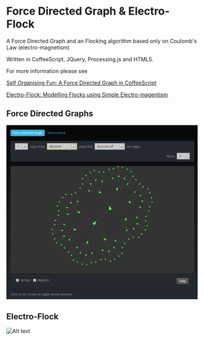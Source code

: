 Force Directed Graph & Electro-Flock
====================================

A Force Directed Graph and an Flocking algorithm based only on Coulomb's Law (electro-magnetism)

Written in CoffeeScript, JQuery, Processing.js and HTML5.

For more information please see 

[Self Organising Fun: A Force Directed Graph in CoffeeScript][]

[Electro-Flock: Modelling Flocks using Simple Electro-magentism][]

[Self Organising Fun: A Force Directed Graph in CoffeeScript]:http://biofractal.blogspot.co.uk/2013/05/self-organising-fun-force-directed.html
[Electro-Flock: Modelling Flocks using Simple Electro-magentism]:http://biofractal.blogspot.co.uk/2013/07/electro-flock-modelling-flocks-using.html

Force Directed Graphs
---------------------
![Alt text](/doc/fdg_screenshot.png?raw=true)

Electro-Flock
-------------
![Alt text](/doc/electro-flock_screenshot.png?raw=true)


